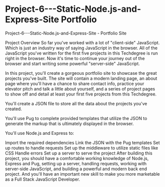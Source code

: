 # Project-6---Static-Node.js-and-Express-Site Portfolio
 Project-6---Static-Node.js-and-Express-Site - Portfolio Site
 
 Project Overview
So far you've worked with a lot of "client-side" JavaScript. Which is just an industry way of saying JavaScript in the browser. All of the JavaScript you've written for the first five projects in this Techdegree is run right in the browser. Now it's time to continue your journey out of the browser and start writing some powerful "server-side" JavaScript.

In this project, you'll create a gorgeous portfolio site to showcase the great projects you've built. The site will contain a modern landing page, an about page where you'll have a chance to share contact info, practice your elevator pitch and talk a little about yourself, and a series of project pages to show off and detail at least your first five projects from this Techdegree.

You'll create a JSON file to store all the data about the projects you've created.

You'll use Pug to complete provided templates that utilize the JSON to generate the markup that is ultimately displayed in the browser.

You'll use Node.js and Express to:

Import the required dependencies
Link the JSON with the Pug templates
Set up routes to handle requests
Set up the middleware to utilize static files like CSS
Handle errors
Set up a server to serve the project
After building this project, you should have a comfortable working knowledge of Node.js, Express and Pug, setting up a server, handling requests, working with server-side JavaScript, and building a powerful and modern back end project. And you'll have an important new skill to make you more marketable as a Full Stack JavaScript Developer.

